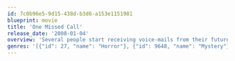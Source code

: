 ```yaml
---
id: 7c0b96e5-9d15-438d-b3d6-a153e1151981
blueprint: movie
title: 'One Missed Call'
release_date: '2008-01-04'
overview: 'Several people start receiving voice-mails from their future selves -- messages which include the date, time, and some of the details of their deaths.'
genres: '[{"id": 27, "name": "Horror"}, {"id": 9648, "name": "Mystery"}, {"id": 53, "name": "Thriller"}]'
---
```

